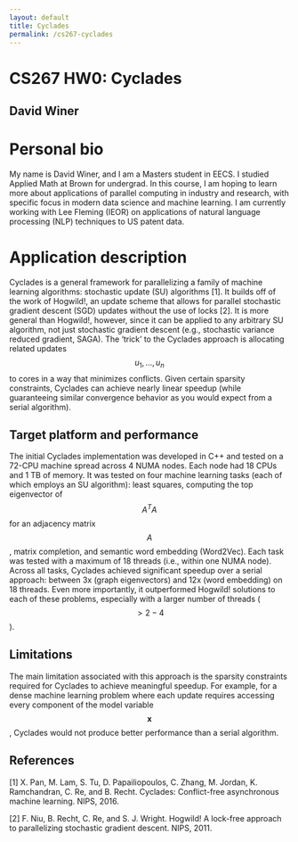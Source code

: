 ```yaml
---
layout: default
title: Cyclades
permalink: /cs267-cyclades
---
```


# CS267 HW0: <span class="sc">Cyclades</span>
## David Winer
 
# Personal bio

My name is David Winer, and I am a Masters student in EECS. I studied Applied Math at Brown for undergrad. In this course, I am hoping to learn more about applications of parallel computing in industry and research, with specific focus in modern data science and machine learning. I am currently working with Lee Fleming (IEOR) on applications of natural language processing (NLP) techniques to US patent data.

# Application description

<span class="sc">Cyclades</span> is a general framework for parallelizing a family of machine learning algorithms: stochastic update (SU) algorithms [1]. It builds off of the work of <span class="sc">Hogwild!</span>, an update scheme that allows for parallel stochastic gradient descent (SGD) updates without the use of locks [2]. It is more general than <span class="sc">Hogwild!</span>, however, since it can be applied to any arbitrary SU algorithm, not just stochastic gradient descent (e.g., stochastic variance reduced gradient, SAGA). The ‘trick’ to the <span class="sc">Cyclades</span> approach is allocating related updates $$u_1, ... , u_n$$ to cores in a way that minimizes conflicts. Given certain sparsity constraints, <span class="sc">Cyclades</span> can achieve nearly linear speedup (while guaranteeing similar convergence behavior as you would expect from a serial algorithm).

## Target platform and performance
The initial <span class="sc">Cyclades</span> implementation was developed in C++ and tested on a 72-CPU machine spread across 4 NUMA nodes. Each node had 18 CPUs and 1 TB of memory. It was tested on four machine learning tasks (each of which employs an SU algorithm): least squares, computing the top eigenvector of $$A^TA$$ for an adjacency matrix $$A$$, matrix completion, and semantic word embedding (Word2Vec). Each task was tested with a maximum of 18 threads (i.e., within one NUMA node). Across all tasks, <span class="sc">Cyclades</span> achieved significant speedup over a serial approach: between 3x (graph eigenvectors) and 12x (word embedding) on 18 threads. Even more importantly, it outperformed <span class="sc">Hogwild!</span> solutions to each of these problems, especially with a larger number of threads ($$>2-4$$).
 
## Limitations
The main limitation associated with this approach is the sparsity constraints required for <span class="sc">Cyclades</span> to achieve meaningful speedup. For example, for a dense machine learning problem where each update requires accessing every component of the model variable $$\textbf{x}$$, <span class="sc">Cyclades</span> would not produce better performance than a serial algorithm.

## References
[1] X. Pan, M. Lam, S. Tu, D. Papailiopoulos, C. Zhang, M. Jordan, K. Ramchandran, C. Re, and B. Recht. Cyclades: Conflict-free asynchronous machine learning. NIPS, 2016. 

[2] F. Niu, B. Recht, C. Re, and S. J. Wright. Hogwild! A lock-free approach to parallelizing stochastic
gradient descent. NIPS, 2011.
